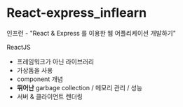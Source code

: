 # React-express_inflearn
인프런 - "React &amp; Express 를 이용한 웹 어플리케이션 개발하기"


ReactJS 
- 프레임워크가 아닌 라이브러리 
- 가상돔을 사용 
- component 개념 
- <b>뛰어난</b> garbage collection / 메모리 관리 / 성능
- 서버 & 클라이언트 렌더링
